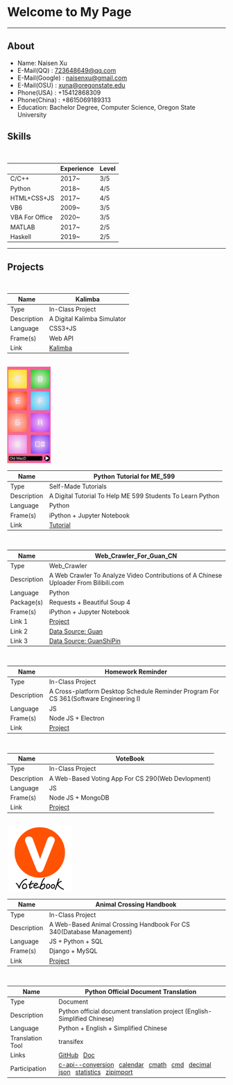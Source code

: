 # Welcome to My Page

----------------
## About
* Name: Naisen Xu
* E-Mail(QQ) : [723648649@qq.com](mailto:723648649@qq.com)
* E-Mail(Google) : [naisenxu@gmail.com](mailto:naisenxu@gmail.com)
* E-Mail(OSU) : [xuna@oregonstate.edu](mailto:xuna@oregonstate.edu)
* Phone(USA) : +15412868309
* Phone(China) : +8615069189313
* Education: Bachelor Degree, Computer Science, Oregon State University 

## Skills
<br>

||Experience|Level|
|-----|-----|-----|
|C/C++|2017~|3/5|
|Python|2018~|4/5|
|HTML+CSS+JS|2017~|4/5|
|VB6|2009~|3/5|
|VBA For Office|2020~|3/5|
|MATLAB|2017~|2/5|
|Haskell|2019~|2/5|

----------------
## Projects
<br>

|Name|Kalimba|
|-----|-----|
|Type|In-Class Project|
|Description|A Digital Kalimba Simulator|
|Language|CSS3+JS|
|Frame(s)|Web API|
|Link|[Kalimba](https://github.com/xns1997/ART_352)|

<br>
<img src="./Kalimba.png" title="Kalimba UI" width=100 >

<br>

|Name|Python Tutorial for ME_599|
|-----|-----|
|Type|Self-Made Tutorials|
|Description|A Digital Tutorial To Help ME 599 Students To Learn Python |
|Language|Python|
|Frame(s)|iPython + Jupyter Notebook|
|Link|[Tutorial](https://github.com/xns1997/python_tutorial_for_ME_599)|

<br>

|Name|Web_Crawler_For_Guan_CN|
|-----|-----|
|Type|Web_Crawler|
|Description|A Web Crawler To Analyze Video Contributions of A Chinese Uploader From Bilibili.com |
|Language|Python|
|Package(s)|Requests + Beautiful Soup 4|
|Frame(s)|iPython + Jupyter Notebook|
|Link 1|[Project](https://github.com/xns1997/Web_Crawler_For_Guan_CN)|
|Link 2|[Data Source: Guan](https://api.bilibili.com/x/space/arc/search?mid=10330740&ps=30&tid=0&pn=1)|
|Link 3|[Data Source: GuanShiPin](https://api.bilibili.com/x/space/arc/search?mid=54992199&ps=30&tid=0&pn=1)|

<br>

|Name|Homework Reminder|
|-----|-----|
|Type|In-Class Project|
|Description|A Cross-platform Desktop Schedule Reminder Program For CS 361(Software Engineering I)|
|Language|JS|
|Frame(s)|Node JS + Electron|
|Link|[Project](https://github.com/xns1997/homeworkReminder)|

<br>

|Name|VoteBook|
|-----|-----|
|Type|In-Class Project|
|Description|A Web-Based Voting App For CS 290(Web Devlopment)|
|Language|JS|
|Frame(s)|Node JS + MongoDB|
|Link|[Project](https://github.com/xns1997/final-project-tom-and-jerry)|

<br>
<img src="./logo.png" width=150>

<br>

|Name|Animal Crossing Handbook|
|-----|-----|
|Type|In-Class Project|
|Description|A Web-Based Animal Crossing Handbook For CS 340(Database Management)|
|Language|JS + Python + SQL|
|Frame(s)|Django + MySQL|
|Link|[Project](https://github.com/xns1997/CS340_Final)|

<br>

|Name|Python Official Document Translation|
|-----|-----|
|Type|Document|
|Description|Python official document translation project (English-Simplified Chinese)|
|Language|Python + English + Simplified Chinese|
|Translation Tool|transifex|
|Links|[GitHub](https://github.com/python/python-docs-zh-cn) &nbsp; [Doc](https://docs.python.org/zh-cn/3/)|
|Participation|[c-api--conversion](https://docs.python.org/zh-cn/3/c-api/conversion.html) &nbsp; [calendar](https://docs.python.org/zh-cn/3/library/calendar.html) &nbsp; [cmath](https://docs.python.org/zh-cn/3/library/cmath.html) &nbsp; [cmd](https://docs.python.org/zh-cn/3/library/cmd.html) &nbsp; [decimal](https://docs.python.org/zh-cn/3/library/decimal.html) &nbsp; [json](https://docs.python.org/zh-cn/3/library/json.html) &nbsp; [statistics](https://docs.python.org/zh-cn/3/library/statistics.html) &nbsp; [zipimport](https://docs.python.org/zh-cn/3/library/zipimport.html)| 

